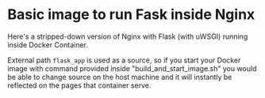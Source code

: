 # Basic image to run Fask inside Nginx

Here's a stripped-down version of Nginx with Flask (with uWSGI) running inside 
Docker Container.

External path `flask_app` is used as a source, so if you start your
Docker image with command provided inside "build_and_start_image.sh" you 
would be able to change source on the host machine and it will instantly be
reflected on the pages that container serve.